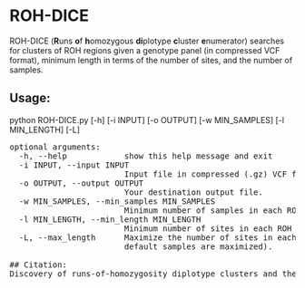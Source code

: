 # ROH-DICE

ROH-DICE (<b>R</b>uns <b>o</b>f <b>h</b>omozygous <b>di</b>plotype <b>c</b>luster <b>e</b>numerator) searches for clusters of ROH regions given a genotype panel (in compressed VCF format), minimum length in terms of the number of sites, and the number of samples. 


## Usage:
python ROH-DICE.py [-h] [-i INPUT] [-o OUTPUT] [-w MIN_SAMPLES]
                   [-l MIN_LENGTH] [-L]

<pre>
optional arguments:
  -h, --help            show this help message and exit
  -i INPUT, --input INPUT
                        Input file in compressed (.gz) VCF format
  -o OUTPUT, --output OUTPUT
                        Your destination output file.
  -w MIN_SAMPLES, --min_samples MIN_SAMPLES
                        Minimum number of samples in each ROH cluster.
  -l MIN_LENGTH, --min_length MIN_LENGTH
                        Minimum number of sites in each ROH cluster.
  -L, --max_length      Maximize the number of sites in each cluster (by
                        default samples are maximized).

## Citation:
Discovery of runs-of-homozygosity diplotype clusters and their associations with diseases in UK Biobank. Ardalan Naseri, Degui Zhi, and Shaojie Zhang. BIORXIV/2020/353813

</pre>
